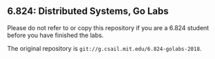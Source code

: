 ## 6.824: Distributed Systems, Go Labs

Please do not refer to or copy this repository if you are a 6.824 student before you
have finished the labs.

The original repository is `git://g.csail.mit.edu/6.824-golabs-2018`.

